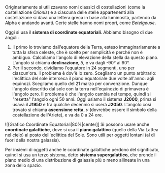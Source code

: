 Originariamente si utilizzavano nomi classici di costellazioni (come la costellazione *Orionis*) e a ciascuna delle stelle appartenenti alla costellazione si dava una lettera greca in base alla luminosità, partendo da Alpha e andando avanti. Certe stelle hanno nomi propri, come *Betelgeuse*.

Oggi si usa il **sistema di coordinate equatoriali**. Abbiamo bisogno di due angoli:
1. Il primo lo troviamo dall'equatore della Terra, esteso immaginariamente a tutta la sfera celeste, che è scelto per semplicità e perché non è ambiguo. Calcoliamo l'angolo di elevazione della stella da questo piano. L'angolo si chiama **declinazione**, $\delta$, e va dagli -90° ai 90°.
2. Per il secondo, dividiamo l'equatore in 24 segmenti, uno per ciascun'ora. Il problema è dov'è lo zero. Scegliamo un punto arbitrario: l'eclittica del sole interseca il piano equatoriale due volte all'anno: agli equinozi. Scegliamo quello del 21 marzo per convenzione. Dunque l'angolo descritto dal sole con la terra nell'equinozio di primavera è l'angolo zero. Il problema è che l'angolo cambia nel tempo, quindi si "resetta" l'angolo ogni 50 anni. Oggi usiamo il sistema **J2000**, prima si usava il **J1950** e fra qualche decennio si userà **J2050**. L'angolo così trovato si chiama **ascensione retta**, $\gamma$ (dovrebbe essere il simbolo della costellazione dell'Ariete), e va da 0 a 24 ore.

![[Grafico Coordinate Equatoriali|80%|center]]
Si possono usare anche **coordinate galattiche**, dove si usa il **piano galattico** (quello della Via Lattea nel cielo) al posto dell'eclittica del Sole. Sono utili per oggetti lontani (al di fuori della nostra galassia).

Per insiemi di oggetti anche le coordinate galattiche perdono del significato, quindi si usa un terzo sistema, detto **sistema supergalattico**, che prende il piano medio di una distribuzione di galassie più o meno allineate in una zona dello spazio.
